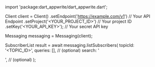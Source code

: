 import 'package:dart_appwrite/dart_appwrite.dart';

Client client = Client()
    .setEndpoint('https://example.com/v1') // Your API Endpoint
    .setProject('<YOUR_PROJECT_ID>') // Your project ID
    .setKey('<YOUR_API_KEY>'); // Your secret API key

Messaging messaging = Messaging(client);

SubscriberList result = await messaging.listSubscribers(
    topicId: '<TOPIC_ID>',
    queries: [], // (optional)
    search: '<SEARCH>', // (optional)
);
